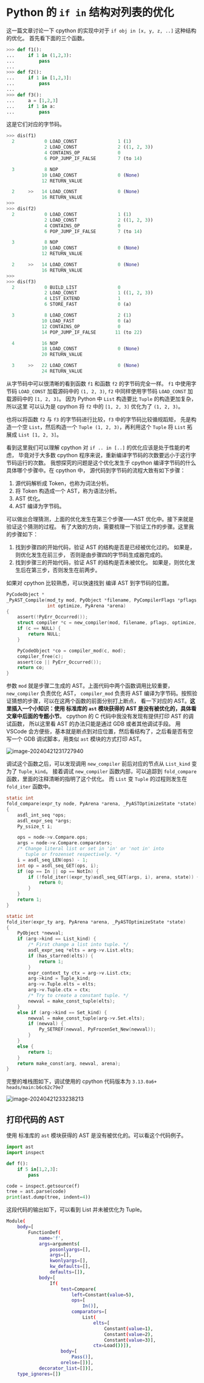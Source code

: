 # Python 的 `if in` 结构对列表的优化

这一篇文章讨论一下 cpython 的实现中对于 `if obj in [x, y, z, ..]` 这种结构的优化。
首先看下面的三个函数。

```python
>>> def f1():
...     if 1 in (1,2,3):
...         pass
...
>>> def f2():
...     if 1 in [1,2,3]:
...         pass
...
>>> def f3():
...     a = [1,2,3]
...     if 1 in a:
...         pass
```

这是它们对应的字节码。

```python
>>> dis(f1)
  2           0 LOAD_CONST               1 (1)
              2 LOAD_CONST               2 ((1, 2, 3))
              4 CONTAINS_OP              0
              6 POP_JUMP_IF_FALSE        7 (to 14)

  3           8 NOP
             10 LOAD_CONST               0 (None)
             12 RETURN_VALUE

  2     >>   14 LOAD_CONST               0 (None)
             16 RETURN_VALUE
>>>
>>> dis(f2)
  2           0 LOAD_CONST               1 (1)
              2 LOAD_CONST               2 ((1, 2, 3))
              4 CONTAINS_OP              0
              6 POP_JUMP_IF_FALSE        7 (to 14)

  3           8 NOP
             10 LOAD_CONST               0 (None)
             12 RETURN_VALUE

  2     >>   14 LOAD_CONST               0 (None)
             16 RETURN_VALUE
>>>
>>> dis(f3)
  2           0 BUILD_LIST               0
              2 LOAD_CONST               1 ((1, 2, 3))
              4 LIST_EXTEND              1
              6 STORE_FAST               0 (a)

  3           8 LOAD_CONST               2 (1)
             10 LOAD_FAST                0 (a)
             12 CONTAINS_OP              0
             14 POP_JUMP_IF_FALSE       11 (to 22)

  4          16 NOP
             18 LOAD_CONST               0 (None)
             20 RETURN_VALUE

  3     >>   22 LOAD_CONST               0 (None)
             24 RETURN_VALUE
```

从字节码中可以很清晰的看到函数 `f1` 和函数 `f2` 的字节码完全一样。
`f1` 中使用字节码 `LOAD_CONST` 加载源码中的 `(1, 2, 3)`,
`f2` 中同样使用字节码 `LOAD_CONST` 加载源码中的 `[1, 2, 3]`。
因为 Python 中 `List` 构造要比 `Tuple` 的构造更加复杂，所以这里
可以认为是 cpython 将 `f2` 中的 `[1, 2, 3]` 优化为了 `(1, 2, 3)`。

也将以将函数 `f2` 与 `f3` 的字节码进行比较，`f3` 中的字节码比较循规蹈矩，
先是构造一个空 `List`，然后构造一个 `Tuple (1, 2, 3)`，再利用这个 `Tuple`
将 `List` 拓展成 `List [1, 2, 3]`。

看到这里我们可以理解 cpython 对 `if .. in [..]` 的优化应该是处于性能的考虑，
毕竟对于大多数 cpython 程序来说，重新编译字节码的次数要远小于这行字节码运行的次数。
我想探究的问题是这个优化发生于 cpython 编译字节码的什么具体哪个步骤中。在 cpython 中，
源代码到字节码的流程大致有如下步骤：

1. 源代码解析成 Token，也称为词法分析。
2. 将 Token 构造成一个 AST，称为语法分析。
3. AST 优化。
4. AST 编译为字节码。

可以做出合理猜测，上面的优化发生在第三个步骤——AST 优化中。接下来就是验证这个猜测的过程。
有了大致的方向，需要梳理一下验证工作的步骤。这里我的步骤如下：

1. 找到步骤四的开始代码，验证 AST 的结构是否是已经被优化过的。
如果是，则优化发生在前三步， 否则是由步骤四的字节码生成器完成的。
2. 找到步骤三的开始代码，验证 AST 的结构是否未被优化。
如果是，则优化发生后在第三步，否则发生在前两步。

如果对 cpython 比较熟悉，可以快速找到 编译 AST 到字节码的位置。

```c
PyCodeObject *
_PyAST_Compile(mod_ty mod, PyObject *filename, PyCompilerFlags *pflags,
               int optimize, PyArena *arena)
{
    assert(!PyErr_Occurred());
    struct compiler *c = new_compiler(mod, filename, pflags, optimize, arena);
    if (c == NULL) {
        return NULL;
    }

    PyCodeObject *co = compiler_mod(c, mod);
    compiler_free(c);
    assert(co || PyErr_Occurred());
    return co;
}
```

参数 `mod` 就是步骤二生成的 AST。上面代码中两个函数调用比较重要， `new_compiler` 负责优化 AST，
`compiler_mod` 负责将 AST 编译为字节码。按照验证猜想的步骤，可以在这两个函数的前面分别打上断点，
看一下对应的 AST。**这里插入一个小知识：使用 标准库的 `ast` 模块获得的 AST 是没有被优化的，具体看文章中后面的专题小节**。
cpython 的 C 代码中我没有发现有提供打印 AST 的调试函数， 所以这里看 AST 的办法只能是通过 GDB 或者其他调试手段。
用 VSCode 会方便些，基本就是断点到对应位置，然后看结构了，之后看是否有空写一个 GDB 调试脚本，用类似 `ast` 模块的方式打印 AST。

![image-20240421231727940](assets/image-20240421231727940.png)

调试这个函数之后，可以发现调用 `new_compiler` 前后对应的节点从 `List_kind` 变为了 `Tuple_kind`。
接着调试 `new_compiler` 函数内部，可以追踪到 `fold_compare` 函数，里面的注释清晰的指明了这个优化。
而 `List` 变 `Tuple` 的过程则发生在 `fold_iter` 函数中。

```c
static int
fold_compare(expr_ty node, PyArena *arena, _PyASTOptimizeState *state)
{
    asdl_int_seq *ops;
    asdl_expr_seq *args;
    Py_ssize_t i;

    ops = node->v.Compare.ops;
    args = node->v.Compare.comparators;
    /* Change literal list or set in 'in' or 'not in' into
       tuple or frozenset respectively. */
    i = asdl_seq_LEN(ops) - 1;
    int op = asdl_seq_GET(ops, i);
    if (op == In || op == NotIn) {
        if (!fold_iter((expr_ty)asdl_seq_GET(args, i), arena, state)) {
            return 0;
        }
    }
    return 1;
}

static int
fold_iter(expr_ty arg, PyArena *arena, _PyASTOptimizeState *state)
{
    PyObject *newval;
    if (arg->kind == List_kind) {
        /* First change a list into tuple. */
        asdl_expr_seq *elts = arg->v.List.elts;
        if (has_starred(elts)) {
            return 1;
        }
        expr_context_ty ctx = arg->v.List.ctx;
        arg->kind = Tuple_kind;
        arg->v.Tuple.elts = elts;
        arg->v.Tuple.ctx = ctx;
        /* Try to create a constant tuple. */
        newval = make_const_tuple(elts);
    }
    else if (arg->kind == Set_kind) {
        newval = make_const_tuple(arg->v.Set.elts);
        if (newval) {
            Py_SETREF(newval, PyFrozenSet_New(newval));
        }
    }
    else {
        return 1;
    }
    return make_const(arg, newval, arena);
}
```

完整的堆栈图如下，调试使用的 cpython 代码版本为 `3.13.0a6+ heads/main:b6c62c79e7`

![image-20240421233238213](assets/image-20240421233238213.png)

## 打印代码的 AST

使用 标准库的 `ast` 模块获得的 AST 是没有被优化的。可以看这个代码例子。

```python
import ast
import inspect

def f():
    if 5 in[1,2,3]:
        pass

code = inspect.getsource(f)
tree = ast.parse(code)
print(ast.dump(tree, indent=4))
```

这段代码的输出如下，可以看到 List 并未被优化为 Tuple。

```sh
Module(
    body=[
        FunctionDef(
            name='f',
            args=arguments(
                posonlyargs=[],
                args=[],
                kwonlyargs=[],
                kw_defaults=[],
                defaults=[]),
            body=[
                If(
                    test=Compare(
                        left=Constant(value=5),
                        ops=[
                            In()],
                        comparators=[
                            List(
                                elts=[
                                    Constant(value=1),
                                    Constant(value=2),
                                    Constant(value=3)],
                                ctx=Load())]),
                    body=[
                        Pass()],
                    orelse=[])],
            decorator_list=[])],
    type_ignores=[])
```

